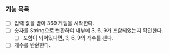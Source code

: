 ### 기능 목록
- [ ] 입력 값을 받아 369 게임을 시작한다.
- [ ] 숫자를 String으로 변환하여 내부에 3, 6, 9가 포함되었는지 확인한다.
  - [ ] 포함이 되어있다면, 3, 6, 9의 개수를 센다.
- [ ] 개수를 반환한다.